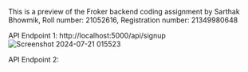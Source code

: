 This is a preview of the Froker backend coding assignment by Sarthak Bhowmik, Roll number: 21052616, Registration number: 21349980648 

API Endpoint 1: http://localhost:5000/api/signup
![Screenshot 2024-07-21 015523](https://github.com/user-attachments/assets/34037f7a-d2a4-4049-baa3-fa69b2e1376f)


API Endpoint 2: 
